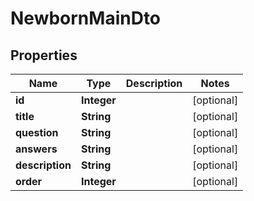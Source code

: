 # NewbornMainDto

## Properties
Name | Type | Description | Notes
------------ | ------------- | ------------- | -------------
**id** | **Integer** |  |  [optional]
**title** | **String** |  |  [optional]
**question** | **String** |  |  [optional]
**answers** | **String** |  |  [optional]
**description** | **String** |  |  [optional]
**order** | **Integer** |  |  [optional]
